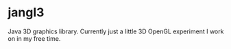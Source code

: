 # jangl3
Java 3D graphics library. Currently just a little 3D OpenGL experiment I work on in my free time.
